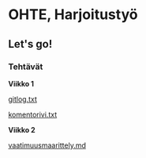 # OHTE, Harjoitustyö
## Let's go!

### Tehtävät

**Viikko 1**

[gitlog.txt](https://github.com/Faktatykki/ot-harjoitustyo/blob/master/laskarit/viikko1/gitlog.txt)

[komentorivi.txt](https://github.com/Faktatykki/ot-harjoitustyo/blob/master/laskarit/viikko1/komentorivi.txt)

**Viikko 2**

[vaatimuusmaarittely.md](https://github.com/Faktatykki/ot-harjoitustyo/blob/master/projekti/HSLGatherer/dokumentaatio/vaatimuusmaarittely.md)
